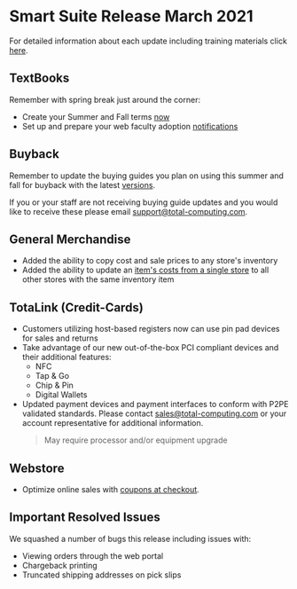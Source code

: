 # Smart Suite Release March 2021

<PageHeader />

For detailed information about each update including training materials click [here](https://training.total-computing.com).

## TextBooks

Remember with spring break just around the corner:

*  Create your Summer and Fall terms [now](https://training.total-computing.com/dwkb/textbook-training/)
*  Set up and prepare your web faculty adoption [notifications](https://training.total-computing.com/dwkb/advanced-faculty-adoptions-store-side/)

## Buyback

Remember to update the buying guides you plan on using this summer and fall for buyback with the latest [versions](https://training.total-computing.com/dwkb/wholesale-guide-update/).

If you or your staff are not receiving buying guide updates and you would like to receive these please email [support@total-computing.com](mailto:support@total-computing.com).

## General Merchandise

* Added the ability to copy cost and sale prices to any store's inventory
* Added the ability to update an [item's costs from a single store](https://tcs-training-wp.azurewebsites.net/dwkb/update-item-costs-to-all-stores/) to all other stores with the same inventory item

## TotaLink (Credit-Cards)

* Customers utilizing host-based registers now can use pin pad devices for sales and returns
* Take advantage of our new out-of-the-box PCI compliant devices and their additional features:
  * NFC
  * Tap & Go
  * Chip & Pin
  * Digital Wallets
* Updated payment devices and payment interfaces to conform with P2PE validated standards. Please contact [sales@total-computing.com](mailto:sales@total-computing.com) or your account representative for additional information.
    > May require processor and/or equipment upgrade

## Webstore

* Optimize online sales with [coupons at checkout](https://training.total-computing.com/dwkb/coupon-promo-voucher-gift-certificate-and-gift-card-setup-online-redemption-and-checkout/).

## Important Resolved Issues

We squashed a number of bugs this release including issues with:

* Viewing orders through the web portal
* Chargeback printing
* Truncated shipping addresses on pick slips

<PageFooter />
